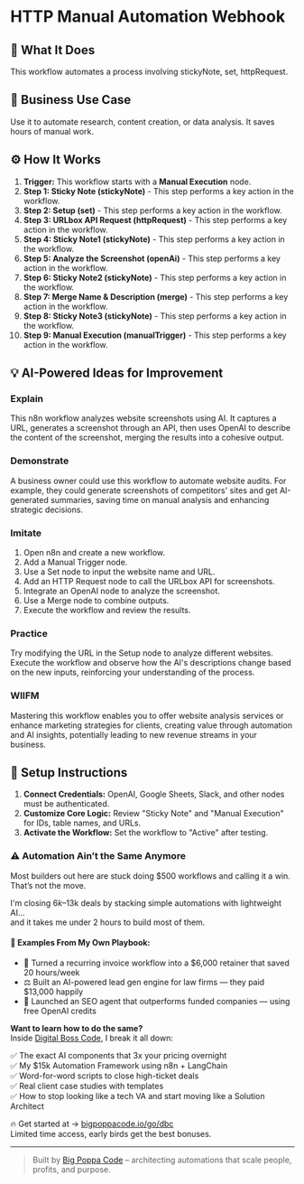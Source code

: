 # HTTP Manual Automation Webhook

## 🚀 What It Does
This workflow automates a process involving stickyNote, set, httpRequest.

## 💼 Business Use Case
Use it to automate research, content creation, or data analysis. It saves hours of manual work.

## ⚙️ How It Works
1.  **Trigger:** This workflow starts with a **Manual Execution** node.
2. **Step 1: Sticky Note (stickyNote)** - This step performs a key action in the workflow.
3. **Step 2: Setup (set)** - This step performs a key action in the workflow.
4. **Step 3: URLbox API Request (httpRequest)** - This step performs a key action in the workflow.
5. **Step 4: Sticky Note1 (stickyNote)** - This step performs a key action in the workflow.
6. **Step 5: Analyze the Screenshot (openAi)** - This step performs a key action in the workflow.
7. **Step 6: Sticky Note2 (stickyNote)** - This step performs a key action in the workflow.
8. **Step 7: Merge Name & Description (merge)** - This step performs a key action in the workflow.
9. **Step 8: Sticky Note3 (stickyNote)** - This step performs a key action in the workflow.
10. **Step 9: Manual Execution (manualTrigger)** - This step performs a key action in the workflow.

## 💡 AI-Powered Ideas for Improvement
### Explain
This n8n workflow analyzes website screenshots using AI. It captures a URL, generates a screenshot through an API, then uses OpenAI to describe the content of the screenshot, merging the results into a cohesive output.

### Demonstrate
A business owner could use this workflow to automate website audits. For example, they could generate screenshots of competitors' sites and get AI-generated summaries, saving time on manual analysis and enhancing strategic decisions.

### Imitate
1. Open n8n and create a new workflow.
2. Add a Manual Trigger node.
3. Use a Set node to input the website name and URL.
4. Add an HTTP Request node to call the URLbox API for screenshots.
5. Integrate an OpenAI node to analyze the screenshot.
6. Use a Merge node to combine outputs.
7. Execute the workflow and review the results.

### Practice
Try modifying the URL in the Setup node to analyze different websites. Execute the workflow and observe how the AI's descriptions change based on the new inputs, reinforcing your understanding of the process.

### WIIFM
Mastering this workflow enables you to offer website analysis services or enhance marketing strategies for clients, creating value through automation and AI insights, potentially leading to new revenue streams in your business.

## 🔧 Setup Instructions
1. **Connect Credentials:** OpenAI, Google Sheets, Slack, and other nodes must be authenticated.
2. **Customize Core Logic:** Review "Sticky Note" and "Manual Execution" for IDs, table names, and URLs.
3. **Activate the Workflow:** Set the workflow to "Active" after testing.

### ⚠️ Automation Ain’t the Same Anymore

Most builders out here are stuck doing $500 workflows and calling it a win.  
That’s not the move.  

I'm closing $6k–$13k deals by stacking simple automations with lightweight AI...  
and it takes me under 2 hours to build most of them.

#### 🧠 Examples From My Own Playbook:
- 🔁 Turned a recurring invoice workflow into a $6,000 retainer that saved 20 hours/week  
- ⚖️ Built an AI-powered lead gen engine for law firms — they paid $13,000 happily  
- 🚀 Launched an SEO agent that outperforms funded companies — using free OpenAI credits  

**Want to learn how to do the same?**  
Inside [Digital Boss Code](https://bigpoppacode.io/go/dbc), I break it all down:

✅ The exact AI components that 3x your pricing overnight  
✅ My $15k Automation Framework using n8n + LangChain  
✅ Word-for-word scripts to close high-ticket deals  
✅ Real client case studies with templates  
✅ How to stop looking like a tech VA and start moving like a Solution Architect  

🔥 Get started at → [bigpoppacode.io/go/dbc](https://bigpoppacode.io/go/dbc)  
Limited time access, early birds get the best bonuses.

---
> Built by [Big Poppa Code](https://bigpoppacode.io) – architecting automations that scale people, profits, and purpose.
